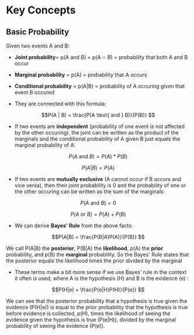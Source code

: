 # Key Concepts

## Basic Probability

Given two events A and B:

- **Joint probability**= p(A and B) = p(A ∩ B) = probability that both A and B occur
- **Marginal probability** = p(A) = probability that A occurs
- **Conditional probability** = p(A|B) = probability of A occuring given that event B occured

- They are connected with this formula:

$$P(A | B) = \frac{P(A \text{ and } B)}{P(B)} $$

- If two events are **independent** (probability of one event is not affected by the other occuring), the joint can be written as the product of the marginals and the conditional probability of A given B just equals the marginal probability of A:

$$P(A \text{ and } B) = P(A) * P(B) $$

$$P(A | B) = P(A) $$

- If two events are **mutually exclusive** (A cannot occur if B occurs and vice versa), then their joint probability is 0 and the probability of one or the other occuring can be written as the sum of the marginals:

$$P(A \text{ and } B) = 0 $$

$$P(A \text{ or } B) = P(A) + P(B)$$

- We can derive **Bayes' Rule** from the above facts:

$$P(A|B) = \frac{P(B|A)P(A)}{P(B)} $$

We call P(A|B) the **posterior**, P(B|A) the **likelihood**, p(A) the **prior** probability, and p(B) the **marginal** probability. So the Bayes' Rule states that the posterior equals the likelihood times the prior divided by the marginal

- These terms make a bit more sense if we use Bayes' rule in the context it often is used, where A is the hypothesis (H) and B is the evidence (e) :

$$P(H|e) = \frac{P(e|H)P(H)}{P(e)} $$

We can see that the posterior probability that a hypothesis is true given the evidence (P(H|e)) is equal to the prior probability that the hypothesis is true before evidence is collected, p(H), times the likelihood of seeing the evidence given the hypothesis is true (P(e|H)), divided by the marginal probability of seeing the evidence (P(e)).

